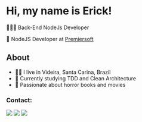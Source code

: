 # Hi, my name is Erick!

👨🏻‍💻 Back-End NodeJs Developer

💼 NodeJS Developer at [Premiersoft](https://premiersoft.net/)


## About
- 👦🏻 I live in Videira, Santa Carina, Brazil
- 🌱 Currently studying TDD and Clean Architecture
- 🧟 Passionate about horror books and movies

### Contact:
<div> 
  <a href="https://instagram.com/erickscur" target="_blank"><img src="https://img.shields.io/badge/-Instagram-%23E4405F?style=for-the-badge&logo=instagram&logoColor=white" target="_blank"></a>
  <a href = "mailto:erickscur@gmail.com"><img src="https://img.shields.io/badge/-Gmail-%23333?style=for-the-badge&logo=gmail&logoColor=white" target="_blank"></a>
  <a href="https://www.linkedin.com/in/erick-scur-1044a5191/" target="_blank"><img src="https://img.shields.io/badge/-LinkedIn-%230077B5?style=for-the-badge&logo=linkedin&logoColor=white" target="_blank"></a> 
 </div>
 <br> <br>
<div>

                                                                                     

